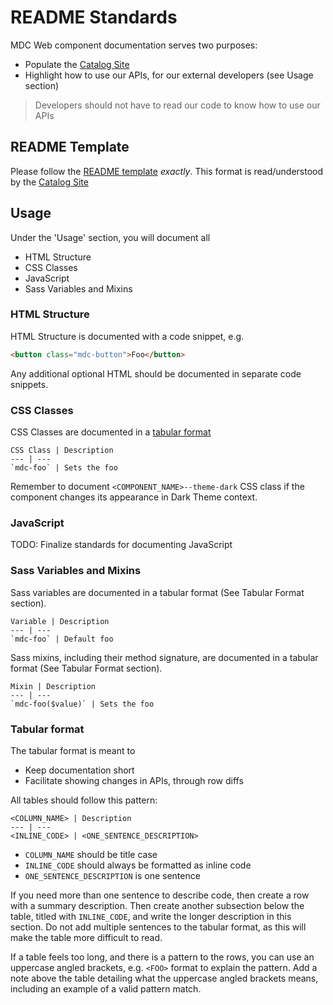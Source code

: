 # README Standards

MDC Web component documentation serves two purposes:

* Populate the [Catalog Site](https://material.io/components/web/catalog/)
* Highlight how to use our APIs, for our external developers (see Usage section)

> Developers should not have to read our code to know how to use our APIs

## README Template

Please follow the [README template](readme_template.md) *exactly*. This format is
read/understood by the [Catalog Site](https://material.io/components/web/catalog/)

## Usage

Under the 'Usage' section, you will document all

* HTML Structure
* CSS Classes
* JavaScript
* Sass Variables and Mixins

### HTML Structure

HTML Structure is documented with a code snippet, e.g.

```html
<button class="mdc-button">Foo</button>
```

Any additional optional HTML should be documented in separate code snippets.

### CSS Classes

CSS Classes are documented in a [tabular format](#tabular-format)

```
CSS Class | Description
--- | ---
`mdc-foo` | Sets the foo
```

Remember to document `<COMPONENT_NAME>--theme-dark` CSS class if the component
changes its appearance in Dark Theme context.

### JavaScript

TODO: Finalize standards for documenting JavaScript

### Sass Variables and Mixins

Sass variables are documented in a tabular format (See Tabular Format section).

```
Variable | Description
--- | ---
`mdc-foo` | Default foo
```

Sass mixins, including their method signature, are documented in a
tabular format (See Tabular Format section).

```
Mixin | Description
--- | ---
`mdc-foo($value)` | Sets the foo
```

### Tabular format

The tabular format is meant to

* Keep documentation short
* Facilitate showing changes in APIs, through row diffs

All tables should follow this pattern:

```
<COLUMN_NAME> | Description
--- | ---
<INLINE_CODE> | <ONE_SENTENCE_DESCRIPTION>
```

* `COLUMN_NAME` should be title case
* `INLINE_CODE` should always be formatted as inline code
* `ONE_SENTENCE_DESCRIPTION` is one sentence

If you need more than one sentence to describe code, then create a row with a
summary description. Then create another subsection below the table, titled
with `INLINE_CODE`, and write the longer description in this section. Do not
add multiple sentences to the tabular format, as this will make the table more
difficult to read.

If a table feels too long, and there is a pattern to the rows, you can use an
uppercase angled brackets, e.g. `<FOO>` format to explain the pattern. Add a
note above the table detailing what the uppercase angled brackets means,
including an example of a valid pattern match.
